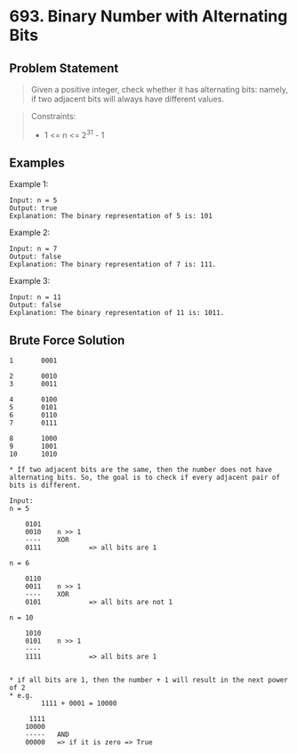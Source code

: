 # 693. Binary Number with Alternating Bits

## Problem Statement

> Given a positive integer, check whether it has alternating bits: namely, if two adjacent bits will always have different values.

> Constraints:
>
> - 1 <= n <= 2<sup>31</sup> - 1

## Examples

Example 1:

```
Input: n = 5
Output: true
Explanation: The binary representation of 5 is: 101
```

Example 2:

```
Input: n = 7
Output: false
Explanation: The binary representation of 7 is: 111.
```

Example 3:

```
Input: n = 11
Output: false
Explanation: The binary representation of 11 is: 1011.
```

## Brute Force Solution

```
1       0001

2       0010
3       0011

4       0100
5       0101
6       0110
7       0111

8       1000
9       1001
10      1010
```

```
* If two adjacent bits are the same, then the number does not have alternating bits. So, the goal is to check if every adjacent pair of bits is different.

Input:
n = 5

    0101
    0010    n >> 1
    ----    XOR
    0111            => all bits are 1

n = 6

    0110
    0011    n >> 1
    ----    XOR
    0101            => all bits are not 1

n = 10

    1010
    0101    n >> 1
    ----
    1111            => all bits are 1


* if all bits are 1, then the number + 1 will result in the next power of 2
* e.g.
        1111 + 0001 = 10000

     1111
    10000
    -----   AND
    00000   => if it is zero => True
```
